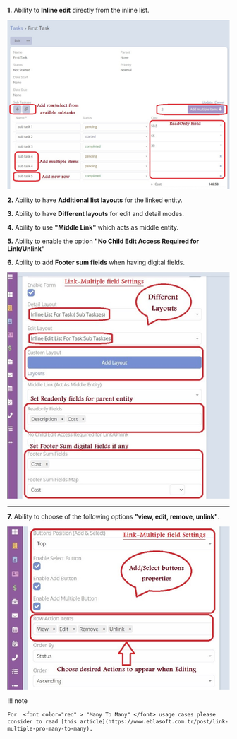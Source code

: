 **1.** Ability to **Inline edit** directly from the inline list.

![how To Use](../../_static/images/extensions/link-multiple-pro/edit-view-1.jpg)

**2.** Ability to have **Additional list layouts** for the linked entity.

**3.** Ability to have **Different layouts** for edit and detail modes.

**4.** Ability to use **"Middle Link"** which acts as middle entity.

**5.** Ability to enable the option **"No Child Edit Access Required for Link/Unlink"**

**6.** Ability to add **Footer sum fields** when having digital fields.

![First Settings Part](../../_static/images/extensions/link-multiple-pro/settings-1.jpg)

---

**7.** Ability to choose of the following options **"view, edit, remove, unlink"**.

![Second Settings Part](../../_static/images/extensions/link-multiple-pro/settings-2.jpg)

!!! note

    For  <font color="red" > "Many To Many" </font> usage cases please consider to read [this article](https://www.eblasoft.com.tr/post/link-multiple-pro-many-to-many).